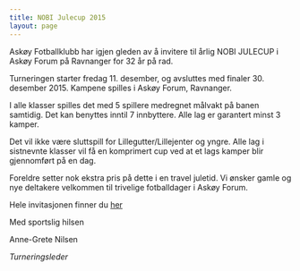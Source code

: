 ```yaml
---
title: NOBI Julecup 2015
layout: page
---
```


Askøy Fotballklubb har igjen gleden av å invitere til årlig NOBI JULECUP i Askøy Forum på Ravnanger for 32 år på rad.  

Turneringen starter fredag 11. desember, og avsluttes med finaler 30. desember 2015.  Kampene spilles i Askøy Forum, Ravnanger. 

I alle klasser spilles det med 5 spillere medregnet målvakt på banen samtidig. Det kan benyttes inntil 7 innbyttere. Alle lag er garantert minst 3 kamper. 

Det vil ikke være sluttspill for Lillegutter/Lillejenter og yngre. Alle lag i sistnevnte klasser vil få en komprimert cup ved at et lags kamper blir gjennomført på en dag. 

Foreldre setter nok ekstra pris på dette i en travel juletid. Vi ønsker gamle og nye deltakere velkommen til trivelige  fotballdager i Askøy Forum.  

Hele invitasjonen finner du [her](http://www.askoyfk.no/julecup/Invitasjon_2015.pdf) 

Med sportslig hilsen 

Anne-Grete Nilsen

*Turneringsleder*